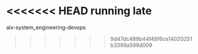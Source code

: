 <<<<<<< HEAD
running late
=======
alx-system_engineering-devops
>>>>>>> 9d47dc489b44f48f6ce14020251b3399a599d009
